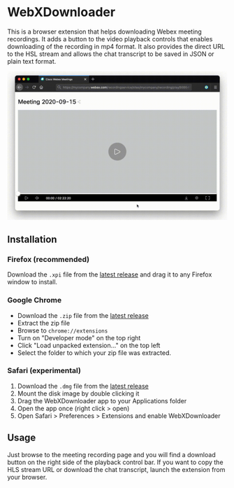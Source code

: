 # WebXDownloader

This is a browser extension that helps downloading Webex meeting recordings. It adds a button to the video playback controls that enables downloading of the recording in mp4 format. It also provides the direct URL to the HSL stream and allows the chat transcript to be saved in JSON or plain text format.

![demo](demo.gif)

## Installation

### Firefox (recommended)

Download the `.xpi` file from the [latest release](https://github.com/jacopo-j/WebXDownloader/releases) and drag it to any Firefox window to install.

### Google Chrome

* Download the `.zip` file from the [latest release](https://github.com/jacopo-j/WebXDownloader/releases)
* Extract the zip file
* Browse to `chrome://extensions`
* Turn on "Developer mode" on the top right
* Click "Load unpacked extension..." on the top left
* Select the folder to which your zip file was extracted.

### Safari (experimental)

1. Download the `.dmg` file from the [latest release](https://github.com/jacopo-j/WebXDownloader/releases)
2. Mount the disk image by double clicking it
3. Drag the WebXDownloader app to your Applications folder
4. Open the app once (right click > open)
5. Open Safari > Preferences > Extensions and enable WebXDownloader

## Usage

Just browse to the meeting recording page and you will find a download button on the right side of the playback control bar. If you want to copy the HLS stream URL or download the chat transcript, launch the extension from your browser.
